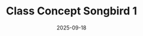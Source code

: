 ---
date: 2025-09-18
image_path: /images/gallery/class-concept-songbird-1.png
title: Class Concept Songbird 1
description: Songbird
source: https://youtu.be/bcdWnVpDIXo?si=7ELrV5433bEeR7dr
height: 1080
width: 1920 
tags: ["Class", "Concept"]
---
